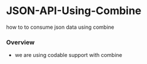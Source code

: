 # JSON-API-Using-Combine
how to to consume json data using combine

### Overview 
- we are using codable support with combine
